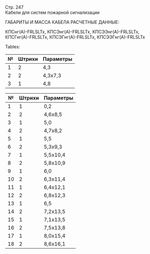 Стр. 247  
Кабели для систем пожарной сигнализации  
  
ГАБАРИТЫ И МАССА КАБЕЛА РАСЧЕТНЫЕ ДАННЫЕ:  

КПСнг(А)-FRLSLTx, КПСЭнг(А)-FRLSLTx, КПСЭЭнг(А)-FRLSLTx, КПСГнг(А)-FRLSLTx, 
КПСЭГнг(А)-FRLSLTx, КПСЭЭГнг(А)-FRLSLTx

Tables:

| № | Штрихи | Параметры |
|---|--------|----------|
| 1 | 2        | 4,3      | 21       | 5,0     | 36         |
| 2 | 2        | 4,3x7,3  |          | 36       |           |
| 3 | 1        | 4,8      | 27       | 5,5     | 42         |

| № | Штрихи | Параметры |
|---|--------|----------|
| 1 | 1        | 0,2      | 4,4      | 22       | 4,6x7,6  | 44         |
| 2 | 2        | 4,6x8,5  |          | 44       |           |
| 3 | 1        | 5,0      | 5,1      | 28       | 4,4x7,6  | 38         |
| 4 | 2        | 4,7x8,2  |          | 44       |           |
| 5 | 1        | 5,5      | 5,7      | 28       | 5,0x8,7  | 49         |
| 6 | 2        | 5,3x9,3  |          | 57       |           |
| 7 | 1        | 5,5x10,4 | 5,8x10,4 | 67       | 5,5x9,7  | 60         |
| 8 | 2        | 5,8x10,9 |          | 68       |           |
| 9 | 1        | 6,0      | 6,2      | 34       | 6,0x10,8 | 73         |
| 10 | 2        | 6,3x11,4 |          | 80       |           |
| 11 | 1        | 6,4x12,1 | 6,7x11,4 | 82       | 6,5x11,7 | 89         |
| 12 | 2        | 6,8x12,3 |          | 96       |           |
| 13 | 1        | 6,5      | 6,8      | 41       | 6,5x11,7 | 89         |
| 14 | 2        | 7,2x13,5 |          | 123      |           |
| 15 | 1        | 7,1x13,5 | 7,5x13,8 | 122      | 7,2x13,2 | 113         |
| 16 | 2        | 7,5x13,8 |          | 125      |           |
| 17 | 1        | 8,0x15,4 | 8,3x15,5 | 170      | 8,0x15,5 | 162         |
| 18 | 2        | 8,6x16,1 |          | 173      |           |
